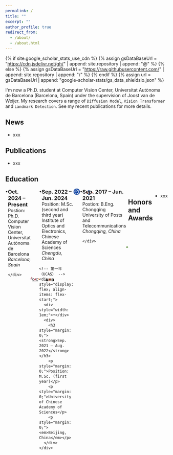 ```yaml
---
permalink: /
title: ""
excerpt: ""
author_profile: true
redirect_from: 
  - /about/
  - /about.html
---
```


{% if site.google_scholar_stats_use_cdn %}
{% assign gsDataBaseUrl = "https://cdn.jsdelivr.net/gh/" | append: site.repository | append: "@" %}
{% else %}
{% assign gsDataBaseUrl = "https://raw.githubusercontent.com/" | append: site.repository | append: "/" %}
{% endif %}
{% assign url = gsDataBaseUrl | append: "google-scholar-stats/gs_data_shieldsio.json" %}

<span class='anchor' id='about-me'></span>

I'm now a Ph.D. student at Computer Vision Center, Universitat Autònoma de Barcelona (Barcelona, Spain) under the supervision of Joost van de Weijer. 
My research covers a range of `Diffusion Model`, `Vision Transformer` and `Landmark Detection`. See my recent publications for more details.
 <a href='https://scholar.google.es/citations?user=6CsB8k0AAAAJ&hl=en'></a>



<span class='anchor' id='-news'></span>

## News

+ xxx




<span class='anchor' id='-pub'></span>
## Publications 

+ xxx


<span class='anchor' id='-education'></span>
## Education

<!-- Ph.D. -->
<div style="display: flex; justify-content: space-between; align-items: flex-start; margin-bottom: 30px;">
  <!-- 左侧内容区域 -->
  <div style="display: flex;">
    <!-- 原点 -->
    <div style="width: 1em;">•</div>
    <!-- 文本主体 -->
    <div>
      <h3 style="margin: 0;"><strong>Oct. 2024 – Present</strong></h3>
      <p style="margin: 0;">Postion: Ph.D.</p>
      <p style="margin: 0;">Computer Vision Center, Universitat Autònoma de Barcelona</p>
      <p style="margin: 0;"><em>Barcelona, Spain</em></p>
      
    </div>
  </div>
  <!-- logo 横向排列，顶部对齐 -->
  <div style="display: flex; gap: 20px; align-items: flex-end;">
    <img src="/images/logo_cvc.png" alt="CVC Logo" width="100">
    <img src="/images/logo_uab.png" alt="UAB Logo" width="100">
  </div>
</div>


<!-- Master UCAS and IOE -->
<div style="display: flex; justify-content: space-between; align-items: flex-start; margin-bottom: 30px;">
  <!-- 左侧内容区域 -->
  <div>
    <!-- 第二、三年（IOE） -->
    <div style="display: flex; align-items: flex-start; margin-bottom: 10px;">
      <div style="width: 1em;">•</div>
      <div>
        <h3 style="margin: 0;"><strong>Sep. 2022 – Jun. 2024</strong></h3>
        <p style="margin: 0;">Position: M.Sc. (second and third year)</p>
        <p style="margin: 0;">Institute of Optics and Electronics, Chinese Academy of Sciences</p>
        <p style="margin: 0;"><em>Chengdu, China</em></p>
      </div>
    </div>

    <!-- 第一年（UCAS） -->
    <div style="display: flex; align-items: flex-start;">
      <div style="width: 1em;">•</div>
      <div>
        <h3 style="margin: 0;"><strong>Sep. 2021 – Aug. 2022</strong></h3>
        <p style="margin: 0;">Position: M.Sc. (first year)</p>
        <p style="margin: 0;">University of Chinese Academy of Sciences</p>
        <p style="margin: 0;"><em>Beijing, China</em></p>
      </div>
    </div>
  </div>

  <!-- logo 横向排列，底部对齐 -->
  <div style="display: flex; align-items: flex-end; gap: 20px;">
    <img src="/images/logo_cas.png" alt="CAS Logo" width="100">
    <img src="/images/logo_ioe.png" alt="IOE Logo" width="100">
  </div>
</div>

<!-- Bachelor -->
<div style="display: flex; justify-content: space-between; align-items: flex-start; margin-bottom: 30px;">
  <div style="display: flex;">
    <div style="width: 1em;">•</div>
    <div>
      <h3 style="margin: 0;"><strong>Sep. 2017 – Jun. 2021</strong></h3>
      <p style="margin: 0;">Postion: B.Eng.</p>
      <p style="margin: 0;">Chongqing University of Posts and Telecommunications</p>
      <p style="margin: 0;"><em>Chongqing, China</em></p>
      
    </div>
  </div>
  <!-- logo 横向排列，底部对齐 -->
  <div style="display: flex; gap: 20px; align-items: flex-end;">
    <img src="/images/logo_cqupt.png" alt="CQUPT Logo" width="100">
  </div>
</div>


<span class='anchor' id='-awards'></span>
## Honors and Awards

+ xxx



